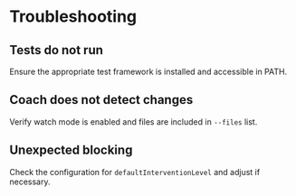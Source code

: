 # Troubleshooting

## Tests do not run
Ensure the appropriate test framework is installed and accessible in PATH.

## Coach does not detect changes
Verify watch mode is enabled and files are included in `--files` list.

## Unexpected blocking
Check the configuration for `defaultInterventionLevel` and adjust if necessary.

